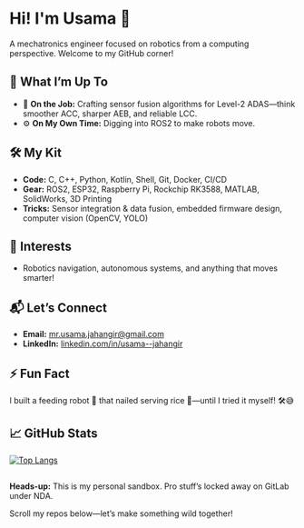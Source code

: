# Hi! I'm Usama 👋

A mechatronics engineer focused on robotics from a computing perspective. Welcome to my GitHub corner!

## 🚀 What I’m Up To
- 🔬 **On the Job:** Crafting sensor fusion algorithms for Level-2 ADAS—think smoother ACC, sharper AEB, and reliable LCC.  
- ⚙️ **On My Own Time:** Digging into ROS2 to make robots move.  

## 🛠️ My Kit
- **Code:** C, C++, Python, Kotlin, Shell, Git, Docker, CI/CD
- **Gear:** ROS2, ESP32, Raspberry Pi, Rockchip RK3588, MATLAB, SolidWorks, 3D Printing  
- **Tricks:** Sensor integration & data fusion, embedded firmware design, computer vision (OpenCV, YOLO)

## 🌟 Interests
- Robotics navigation, autonomous systems, and anything that moves smarter!  

## 📬 Let’s Connect
- **Email:** mr.usama.jahangir@gmail.com  
- **LinkedIn:** [linkedin.com/in/usama--jahangir](https://www.linkedin.com/in/usama--jahangir/)

## ⚡ Fun Fact
I built a feeding robot 🤖 that nailed serving rice 🍚—until I tried it myself! 🛠️😅

## 📈  GitHub Stats
[![Top Langs](https://github-readme-stats.vercel.app/api/top-langs/?username=usamajahangir&layout=compact&theme=tokyonight&border_radius=10px)](https://github.com/anuraghazra/github-readme-stats)

##
**Heads-up:** This is my personal sandbox. Pro stuff’s locked away on GitLab under NDA.  

Scroll my repos below—let’s make something wild together!
